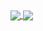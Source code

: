 <a href="https://github.com/ahmadsum1">
  <img align="center" src="https://github-readme-stats.vercel.app/api?username=ahmadsum1&show_icons=true&theme=nord&include_all_commits=true)](https://github.com/ahmadsum1" />
</a>
<a href="https://github.com/ahmadsum1">
  <img align="center" src="https://github-readme-stats.vercel.app/api/top-langs/?username=ahmadsum1&langs_count=7&theme=nord&layout=compact&hide=asl" />
</a>
